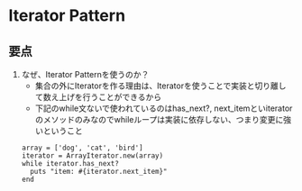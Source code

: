 # Iterator Pattern

## 要点
1. なぜ、Iterator Patternを使うのか？
    - 集合の外にIteratorを作る理由は、Iteratorを使うことで実装と切り離して数え上げを行うことができるから
    - 下記のwhile文ないで使われているのはhas_next?, next_itemといiteratorのメソッドのみなのでwhileループは実装に依存しない、つまり変更に強いということ
    ```
    array = ['dog', 'cat', 'bird']
    iterator = ArrayIterator.new(array)
    while iterator.has_next?
      puts "item: #{iterator.next_item}"
    end
    ```
